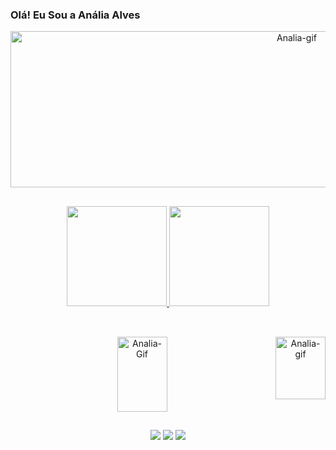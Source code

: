 ### Olá! Eu Sou a Anália Alves 

<!--
**AnaliaAlves/AnaliaAlves** is a ✨ _special_ ✨ repository because its `README.md` (this file) appears on your GitHub profile.

Here are some ideas to get you started:

- 🔭 I’m currently working on ...
- 🌱 I’m currently learning ...
- 👯 I’m looking to collaborate on ...
- 🤔 I’m looking for help with ...
- 💬 Ask me about ...
- 📫 How to reach me: ...
- 😄 Pronouns: ...
- ⚡ Fun fact: ...
-->
<div align="center">
<img align="center" height="250" Width="900" alt="Analia-gif" src="https://cdn.discordapp.com/attachments/866708698520354816/1250019646799876126/Design_sem_nome_1.gif?ex=66696b04&is=66681984&hm=e802c0565b172bfa410d8c2df6379428472ad936d1f935f4b099eda3585100c4&">
</div>

##

<div  align="center">
	<a href="https://beacons.ai/AnaliaAlves">
	<img height="160em" src="http://github-readme-stats.vercel.app/api?username=AnaliaAlves&show_icons=true&theme=cobalt&include_commits=true&count_private=true"/_>
	<img height="160em" src="http://github-readme-stats.vercel.app/api/top-langs/?username=AnaliaAlves&layout=compact&langs_count=16&theme=cobalt"/_>
</div>

##

<div style="display: inline_block" align="center"><br>
	  <img align="center" alt="Analia-Gif" height="120" Width="80" src="https://cdn.jsdelivr.net/gh/devicons/devicon@latest/icons/python/python-original-wordmark.svg">
  <img align="right" alt="Analia-gif" src="https://cdn.discordapp.com/attachments/866708698520354816/1250002596966436895/ezgif-1-1b1a1e99df.gif?ex=66695b23&is=666809a3&hm=6592cbaf4b10eacd37ba4324cc75202097e70272fd9e08382de7b1290483cf6f&" height="100" Width="80">
</div>

##

<div align="center">
  <a href="mailto:celynadev@gmail.com"><img src="https://img.shields.io/badge/Gmail-D14836?style=for-the-badge&logo=gmail&logoColor=white" target="_blank"></a>
  <a href="https://discord.com/channels/@me" target="_blank"><img src= "https://img.shields.io/badge/Discord-7289DA?style=for-the-badge&logo=discord&logoColor=white" target="_blank"></a>
  <a href="https://www.linkedin.com/in/an%C3%A1lia-alves-2b4971252/" target="_blank"><img src="https://img.shields.io/badge/LinkedIn-0077B5?style=for-the-badge&logo=linkedin&logoColor=white" target="_blank"></a>
</a>
